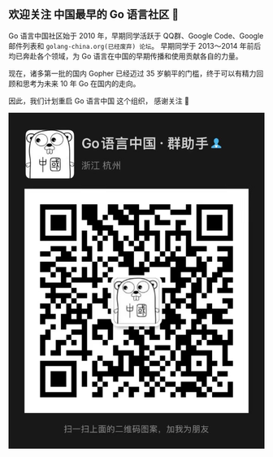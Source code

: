 ## 欢迎关注 中国最早的 Go 语言社区 👋

Go 语言中国社区始于 2010 年，早期同学活跃于 QQ群、Google Code、Google邮件列表和 `golang-china.org(已经废弃) 论坛`。
早期同学于 2013～2014 年前后均已奔赴各个领域，为 Go 语言在中国的早期传播和使用贡献各自的力量。

现在，诸多第一批的国内 Gopher 已经迈过 35 岁躺平的门槛，终于可以有精力回顾和思考为未来 10 年 Go 在国内的走向。

因此，我们计划重启 Go 语言中国 这个组织， 感谢关注 🙏

![](https://raw.githubusercontent.com/golang-china/.github/main/wechat.jpg)
